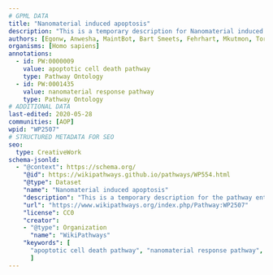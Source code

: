```yaml
---
# GPML DATA
title: "Nanomaterial induced apoptosis"
description: "This is a temporary description for Nanomaterial induced apoptosis"
authors: [Egonw, Anwesha, MaintBot, Bart Smeets, Fehrhart, Mkutmon, Torresandon, Wpblocked, DeSl, Khanspers, Marvin M2]
organisms: [Homo sapiens]
annotations:
  - id: PW:0000009
    value: apoptotic cell death pathway
    type: Pathway Ontology
  - id: PW:0001435
    value: nanomaterial response pathway
    type: Pathway Ontology
# ADDITIONAL DATA
last-edited: 2020-05-28
communities: [AOP]
wpid: "WP2507"
# STRUCTURED METADATA FOR SEO
seo:
  type: CreativeWork
schema-jsonld:
  - "@context": https://schema.org/
    "@id": https://wikipathways.github.io/pathways/WP554.html
    "@type": Dataset
    "name": "Nanomaterial induced apoptosis"
    "description": "This is a temporary description for the pathway entitled: Nanomaterial induced apoptosis"
    "url": "https://www.wikipathways.org/index.php/Pathway:WP2507"
    "license": CC0
    "creator":
    - "@type": Organization
      "name": "WikiPathways"
    "keywords": [
      "apoptotic cell death pathway", "nanomaterial response pathway",
      ]
---
```

